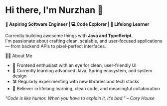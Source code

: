 # Hi there, I'm Nurzhan 👋

**🚀 Aspiring Software Engineer | 💻 Code Explorer | 🌱 Lifelong Learner** 

Currently building awesome things with **Java and TypeScript**.  
I'm passionate about crafting clean, scalable, and user-focused applications — from backend APIs to pixel-perfect interfaces.

👨‍💻 About Me
- 🎨 Frontend enthusiast with an eye for clean, user-friendly UI
- 🌱 Currently learning advanced Java, Spring ecosystem, and system design
- 🛠️ Regularly experimenting with new libraries and tech stacks
- 🎯 Believer in lifelong learning, clean code, and meaningful collaboration


_“Code is like humor. When you have to explain it, it’s bad.” – Cory House_

